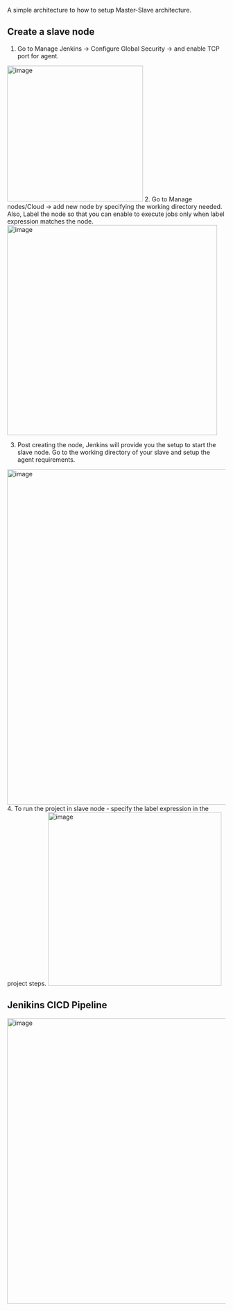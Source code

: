 A simple architecture to how to setup Master-Slave architecture.
## Create a slave node
  1. Go to Manage Jenkins -> Configure Global Security -> and enable TCP port for agent.
   <img width="313" alt="image" src="https://user-images.githubusercontent.com/48701982/197001650-303ca19f-c38e-453b-94bf-db11e5e3364c.png">
  2. Go to Manage nodes/Cloud -> add new node by specifying the working directory needed. Also, Label the node so that you can enable to execute jobs only when label expression matches the node.
  
   <img width="484" alt="image" src="https://user-images.githubusercontent.com/48701982/197001794-eb85a6ae-ad01-4687-a38a-b7dc54fe4240.png">

  3. Post creating the node, Jenkins will provide you the setup to start the slave node. Go to the working directory of your slave and setup the agent requirements.
      
   <img width="773" alt="image" src="https://user-images.githubusercontent.com/48701982/197001438-ab9d71ce-b818-4533-87a2-da7994b2f0aa.png">
  4. To run the project in slave node - specify the label expression in the project steps.
   <img width="400" alt="image" src="https://user-images.githubusercontent.com/48701982/197002380-cba87dc7-e907-436d-9028-e1803241ce8b.png">
  
  ## Jenikins CICD Pipeline
  
  <img width="658" alt="image" src="https://user-images.githubusercontent.com/48701982/197002915-a093f8f7-0847-419d-a679-72513fd0734b.png">


